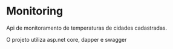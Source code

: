 # Monitoring
Api de monitoramento de temperaturas de cidades cadastradas.

O projeto utiliza asp.net core, dapper e swagger
